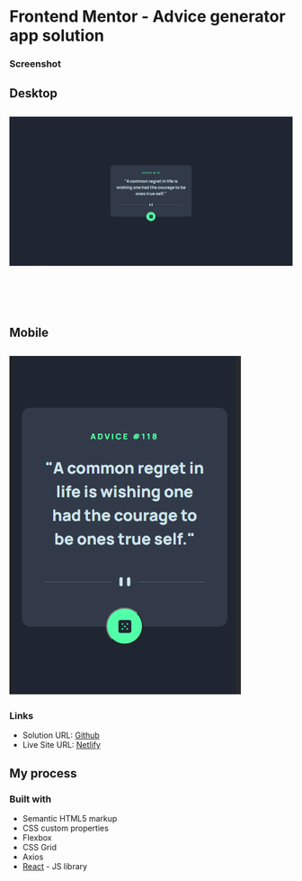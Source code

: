 # Frontend Mentor - Advice generator app solution

### Screenshot

<h2>Desktop<h2>

![](./public/images/Desktop.png)

<br><br>




<h2>Mobile<h2>

![](./public/images/Mobile.png)

### Links

- Solution URL: [Github](https://github.com/CodeChd/Frontend_Designs/tree/Advice-generator-app)
- Live Site URL: [Netlify](advice-gen-aph.netlify.app)

## My process

### Built with

- Semantic HTML5 markup
- CSS custom properties
- Flexbox
- CSS Grid
- Axios
- [React](https://reactjs.org/) - JS library
